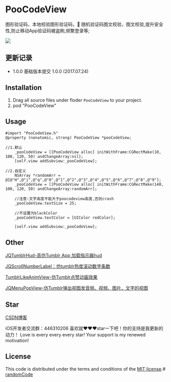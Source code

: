 # PooCodeView
图形验证码，本地校验图形验证码，🌄 随机验证码图文校验，图文校验,提升安全性,防止移动App验证码被盗刷,频繁登录等;

![](https://github.com/xiaohange/PooCodeView/blob/master/v1.gif?raw=true)

## 更新记录
- 1.0.0 基础版本提交 1.0.0  (2017.07.24)

## Installation

1. Drag all source files under floder `PooCodeView` to your project.
2. pod "PooCodeView"

## Usage

```
#import "PooCodeView.h"
@property (nonatomic, strong) PooCodeView *pooCodeView;
```
```
//1.默认
    _pooCodeView = [[PooCodeView alloc] initWithFrame:CGRectMake(10, 100, 120, 50) andChangeArray:nil];
    [self.view addSubview:_pooCodeView];
```

```
//2.自定义
    NSArray *randomArr = @[@"H",@"j",@"q",@"0",@"1",@"2",@"3",@"4",@"5",@"6",@"7",@"8",@"9"];
    _pooCodeView = [[PooCodeView alloc] initWithFrame:CGRectMake(140, 100, 120, 50) andChangeArray:randomArr];
    
    //注意:文字高度不能大于poocodeview高度,否则crash
    _pooCodeView.textSize = 25;
    
    //不设置为blackColor
    _pooCodeView.textColor = [UIColor redColor];
    
    [self.view addSubview:_pooCodeView];
```
## Other
[JQTumblrHud-高仿Tumblr App 加载指示器hud](https://github.com/xiaohange/JQTumblrHud)

[JQScrollNumberLabel：仿tumblr热度滚动数字条数](https://github.com/xiaohange/JQScrollNumberLabel)

[TumblrLikeAnimView-仿Tumblr点赞动画效果](https://github.com/xiaohange/TumblrLikeAnimView)

[JQMenuPopView-仿Tumblr弹出视图发音频、视频、图片、文字的视图](https://github.com/xiaohange/JQMenuPopView)

## Star

[CSDN博客](http://blog.csdn.net/qq_31810357) 

iOS开发者交流群：446310206 喜欢就❤️❤️❤️star一下吧！你的支持是我更新的动力！ Love is every every every star! Your support is my renewed motivation!


## License

This code is distributed under the terms and conditions of the [MIT license](LICENSE).# [randomCode](https://kunnan.blog.csdn.net/)
